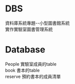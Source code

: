 # DBS
資料庫系統專題--小型圖書館系統 \
實作實驗室圖書管理系統 

# Database
People 實驗室成員的table \
book 書本的table \
reserve 預約書本的成員清單 
